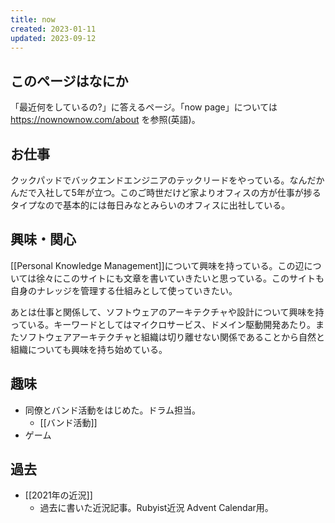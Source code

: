 ```yaml
---
title: now
created: 2023-01-11
updated: 2023-09-12
---
```


## このページはなにか

「最近何をしているの?」に答えるページ。「now page」については https://nownownow.com/about を参照(英語)。

## お仕事

クックパッドでバックエンドエンジニアのテックリードをやっている。なんだかんだで入社して5年が立つ。このご時世だけど家よりオフィスの方が仕事が捗るタイプなので基本的には毎日みなとみらいのオフィスに出社している。

## 興味・関心

[[Personal Knowledge Management]]について興味を持っている。この辺については徐々にこのサイトにも文章を書いていきたいと思っている。このサイトも自身のナレッジを管理する仕組みとして使っていきたい。

あとは仕事と関係して、ソフトウェアのアーキテクチャや設計について興味を持っている。キーワードとしてはマイクロサービス、ドメイン駆動開発あたり。またソフトウェアアーキテクチャと組織は切り離せない関係であることから自然と組織についても興味を持ち始めている。

## 趣味

- 同僚とバンド活動をはじめた。ドラム担当。
	- [[バンド活動]]
- ゲーム

## 過去

- [[2021年の近況]]
	- 過去に書いた近況記事。Rubyist近況 Advent Calendar用。